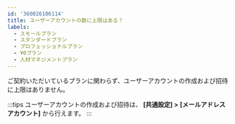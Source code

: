 ```yaml
---
id: '360026106114'
title: ユーザーアカウントの数に上限はある？
labels:
  - スモールプラン
  - スタンダードプラン
  - プロフェッショナルプラン
  - ¥0プラン
  - 人材マネジメントプラン
---
```

ご契約いただいているプランに関わらず、ユーザーアカウントの作成および招待に上限はありません。

:::tips
ユーザーアカウントの作成および招待は、 **\[共通設定\] >** **\[メールアドレスアカウント\]** から行えます。
:::
